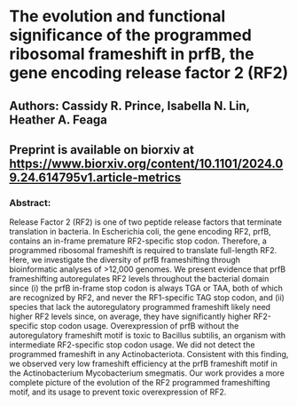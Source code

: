 # The evolution and functional significance of the programmed ribosomal frameshift in prfB, the gene encoding release factor 2 (RF2)

## Authors: Cassidy R. Prince, Isabella N. Lin, Heather A. Feaga

## Preprint is available on biorxiv at https://www.biorxiv.org/content/10.1101/2024.09.24.614795v1.article-metrics

### Abstract:
Release Factor 2 (RF2) is one of two peptide release factors that terminate translation in bacteria. In Escherichia coli, the gene encoding RF2, prfB, contains an in-frame premature RF2-specific stop codon. Therefore, a programmed ribosomal frameshift is required to translate full-length RF2. Here, we investigate the diversity of prfB frameshifting through bioinformatic analyses of >12,000 genomes. We present evidence that prfB frameshifting autoregulates RF2 levels throughout the bacterial domain since (i) the prfB in-frame stop codon is always TGA or TAA, both of which are recognized by RF2, and never the RF1-specific TAG stop codon, and (ii) species that lack the autoregulatory programmed frameshift likely need higher RF2 levels since, on average, they have significantly higher RF2-specific stop codon usage. Overexpression of prfB without the autoregulatory frameshift motif is toxic to Bacillus subtilis, an organism with intermediate RF2-specific stop codon usage. We did not detect the programmed frameshift in any Actinobacteriota. Consistent with this finding, we observed very low frameshift efficiency at the prfB frameshift motif in the Actinobacterium Mycobacterium smegmatis. Our work provides a more complete picture of the evolution of the RF2 programmed frameshifting motif, and its usage to prevent toxic overexpression of RF2.
